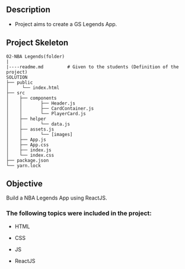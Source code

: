 ## Description

- Project aims to create a GS Legends App.


## Project Skeleton

```
02-NBA Legends(folder)
|
|----readme.md         # Given to the students (Definition of the project)
SOLUTION
├── public
│     └── index.html
├── src
│    ├── components
│    │       ├── Header.js
│    │       ├── CardContainer.js
│    │       └── PlayerCard.js
│    ├── helper
│    │       └── data.js
│    ├── assets.js
│    │       └── [images]
│    ├── App.js
│    ├── App.css
│    ├── index.js
│    └── index.css
├── package.json
└── yarn.lock
```


## Objective

Build a NBA Legends App using ReactJS.

### The following topics were included in the project:

- HTML

- CSS

- JS

- ReactJS


